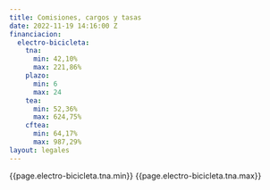 ```yaml
---
title: Comisiones, cargos y tasas
date: 2022-11-19 14:16:00 Z
financiacion:
  electro-bicicleta:
    tna:
      min: 42,10%
      max: 221,86%
    plazo:
      min: 6
      max: 24
    tea:
      min: 52,36%
      max: 624,75%
    cftea:
      min: 64,17%
      max: 987,29%
layout: legales
---
```


<div>
{{page.electro-bicicleta.tna.min}}
{{page.electro-bicicleta.tna.max}}
</div>